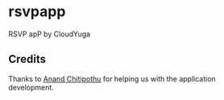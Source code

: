 # rsvpapp
RSVP apP by CloudYuga

## Credits
Thanks to [Anand Chitipothu](https://twitter.com/anandology) for helping us with the application development. 

